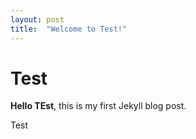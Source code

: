 ```yaml
---
layout: post
title:  "Welcome to Test!"
---
```


# Test

**Hello TEst**, this is my first Jekyll blog post.

Test
